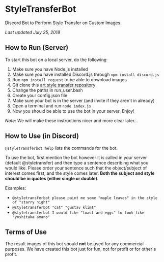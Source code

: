 # StyleTransferBot
Discord Bot to Perform Style Transfer on Custom Images

*Last updated July 25, 2018*

## How to Run (Server)
To start this bot on a local server, do the following:
1. Make sure you have Node.js installed
2. Make sure you have installed Discord.js through `npm install discord.js`
3. Run `npm install request` to be able to download images
4. Git clone this [art style transfer repository](https://github.com/anishathalye/neural-style)
5. Change the paths in run_user.bash
6. Create your config.json file
7. Make sure your bot is in the server (and invite if they aren't in already)
8. Open a terminal and run `node index.js`
9. Now you should be able to use the bot in your server. Enjoy!

*Note*: We will make these instructions nicer and more clear later...

## How to Use (in Discord)
`@styletransferbot help` lists the commands for the bot.

To use the bot, first mention the bot however it is called in your server (default @styletransfer) and then type a sentence describing what you would like. Please order your sentence such that the object/subject of interest comes first, and the style comes later. **Both the subject and style should be in quotes (either single or double)**.

Examples:
- `@styletransferbot please paint me some "maple leaves" in the style of "starry night"`
- `@styletransferbot "cat" "gustav klimt"`
- `@styletransferbot I would like "toast and eggs" to look like "yoshitaka amano"`

## Terms of Use
The result images of this bot should **not** be used for any commercial purposes. We have created this bot just for fun, not for profit or for other's profit.
